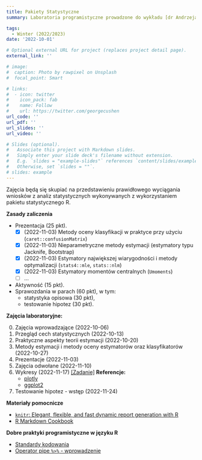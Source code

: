 ```yaml
---
title: Pakiety Statystyczne
summary: Laboratoria programistyczne prowadzone do wykładu [dr Andrzeja Giniewicza](http://prac.im.pwr.edu.pl/~giniew/doku.php?id=rok2223:zimowy:ps), w semestrze zimowym 2022/2023 dla studentów Wydziału Matematycznego, studiów I stopnia, kierunek Matematyka Stosowana. 

tags:
  - Winter (2022/2023)
date: '2022-10-01'

# Optional external URL for project (replaces project detail page).
external_link: ''

# image:
#  caption: Photo by rawpixel on Unsplash
#  focal_point: Smart

# links:
#  - icon: twitter
#    icon_pack: fab
#    name: Follow
#    url: https://twitter.com/georgecushen
url_code: ''
url_pdf: ''
url_slides: ''
url_video: ''

# Slides (optional).
#   Associate this project with Markdown slides.
#   Simply enter your slide deck's filename without extension.
#   E.g. `slides = "example-slides"` references `content/slides/example-slides.md`.
#   Otherwise, set `slides = ""`.
# slides: example
---
```


Zajęcia będą się skupiać na przedstawieniu prawidłowego wyciągania wniosków z analiz statystycznych wykonywanych z wykorzystaniem pakietu statystycznego R.

**Zasady zaliczenia**
- Prezentacja (25 pkt).
  - [x] (2022-11-03) Metody oceny klasyfikacji w praktyce przy użyciu (`caret::confusionMatrix`) 
  - [x] (2022-11-03) Nieparametryczne metody estymacji (estymatory typu Jacknife, Bootstrap)
  - [x] (2022-11-03) Estymatory największej wiarygodności i metody optymalizacji (`stats4::mle`, `stats::nlm`) 
  - [x] (2022-11-03) Estymatory momentów centralnych (`Umoments`)
  - [ ] ...
- Aktywność (15 pkt).
- Sprawozdania w parach (60 pkt), w tym:
  - statystyka opisowa (30 pkt),
  - testowanie hipotez (30 pkt).

**Zajęcia laboratoryjne:**

0. Zajęcia wprowadzające (2022-10-06)
1. Przegląd cech statystycznych (2022-10-13)
2. Praktyczne aspekty teorii estymacji (2022-10-20) 
3. Metody estymacji i metody oceny estymatorów oraz klasyfikatorów (2022-10-27)
4. Prezentacje (2022-11-03)
5. Zajęcia odwołane (2022-11-10)
6. Wykresy (2022-11-17)
  [[Zadanie]](https://biocorecrg.github.io/CRG_RIntroduction/exercise-12-ggplot2.html)
  **Referencje:**
      - [plotly](https://plotly.com/r/)
      - [ggplot2](https://ggplot2.tidyverse.org/)
7. Testowanie hipotez - wstęp (2022-11-24)

**Materiały pomocnicze**
- [`knitr`: Elegant, flexible, and fast dynamic report generation with R](https://yihui.org/knitr/)
- [R Markdown Cookbook](https://bookdown.org/yihui/rmarkdown-cookbook/)

**Dobre praktyki programistyczne w języku R**
- [Standardy kodowania](https://style.tidyverse.org/)
- [Operator pipe `%>%` - wprowadzenie](https://www.datacamp.com/tutorial/pipe-r-tutorial)
